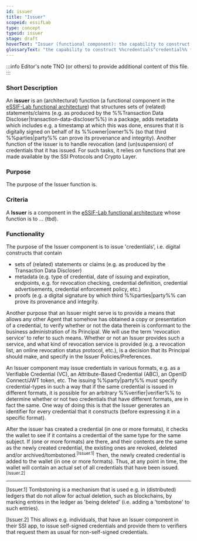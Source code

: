 ```yaml
---
id: issuer
title: "Issuer"
scopeid: essifLab
type: concept
typeid: issuer
stage: draft
hoverText: "Issuer (functional component): the capability to construct Credentials from data objects, according to the content of its Principal's Issuer-Policy (specifically regarding the way in which the Credential is to be digitally signed), and pass it to the Wallet-component of its Principal allowing it to be issued."
glossaryText: "the capability to construct %%credentials^credential%% from data objects, according to the content of its %%principal^principal%%'s %%issuer^issuer%%-Policy (specifically regarding the way in which the %%credential^credential%% is to be digitally signed), and pass it to the %%wallet^wallet%%-component of its %%principal^principal%% allowing it to be issued."
---
```


:::info Editor's note
TNO (or others) to provide additional content of this file.
:::

### Short Description
An **issuer** is an (architectural) function (a functional component in the [eSSIF-Lab functional architecture](../essifLab-fw-func-arch)) that structures sets of (related) statements/claims (e.g. as produced by the %%Transaction Data Discloser|transaction-data-discloser%%) in a package, adds metadata which includes e.g. a timestamp at which this was done, ensures that it is digitally signed on behalf of its %%owner|owner%% (so that third %%parties|party%% can prove its provenance and integrity). Another function of the issuer is to handle revocation (and (un)suspension) of credentials that it has issued. For such tasks, it relies on functions that are made available by the SSI Protocols and Crypto Layer.

### Purpose
The purpose of the Issuer function is.

### Criteria
A **Issuer** is a component in the [eSSIF-Lab functional architecture](../essifLab-fw-func-arch) whose function is to ... (tbd).

### Functionality

The purpose of the Issuer component is to issue 'credentials', i.e. digital constructs that contain

-   sets of (related) statements or claims (e.g. as produced by the Transaction Data Discloser)
-   metadata (e.g. type of credential, date of issuing and expiration, endpoints, e.g. for revocation checking, credential definition, credential advertisements, credential enforcement policy, etc.)
-   proofs (e.g. a digital signature by which third %%parties|party%% can prove its provenance and integrity.

Another purpose that an Issuer might serve is to provide a means that allows any other Agent that somehow has obtained a copy or presentation of a credential, to verify whether or not the data therein is conformant to the business administration of its Principal. We will use the term 'revocation service' to refer to such means. Whether or not an Issuer provides such a service, and what kind of revocation service is provided (e.g. a revocation list, an online revocation status protocol, etc.), is a decision that its Principal should make, and specify in the Issuer Policies/Preferences.

An Issuer component may issue credentials in various formats, e.g. as a Verifiable Credential (VC), an Attribute-Based Credential (ABC), an OpenID Connect/JWT token, etc. The issuing %%party|party%% must specify credential-types in such a way that if the same credential is issued in different formats, it is possible for an arbitrary %%verifier|verifier%% to determine whether or not two credentials that have different formats, are in fact the same. One way of doing this is that the Issuer generates an identifier for every credential that it constructs (before expressing it in a specific format).

After the issuer has created a credential (in one or more formats), it checks the wallet to see if it contains a credential of the same type for the same subject. If (one or more formats) are there, and their contents are the same as the newly created credential, the existing ones are revoked, deleted and/or archived/tombstoned.<sup>[Issuer.1]</sup> Then, the newly created credential is added to the wallet (in one or more formats). Thus, at any point in time, the wallet will contain an actual set of all credentials that have been issued.<sup>[Issuer.2]</sup>

-----

[Issuer.1] Tombstoning is a mechanism that is used e.g. in (distributed) ledgers that do not allow for actual deletion, such as blockchains, by marking entries in the ledger as 'being deleted' (i.e. adding a 'tombstone' to such entries).

[Issuer.2] This allows e.g. individuals, that have an Issuer component in their SSI app, to issue self-signed credentials and provide them to verifiers that request them as usual for non-self-signed credentials.
